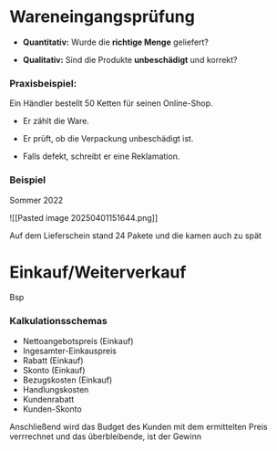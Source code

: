 # **Wareneingangsprüfung**

- **Quantitativ:** Wurde die **richtige Menge** geliefert?
    
- **Qualitativ:** Sind die Produkte **unbeschädigt** und korrekt?
    

### **Praxisbeispiel:**

Ein Händler bestellt 50 Ketten für seinen Online-Shop.

- Er zählt die Ware.
    
- Er prüft, ob die Verpackung unbeschädigt ist.
    
- Falls defekt, schreibt er eine Reklamation.


### Beispiel

Sommer 2022

![[Pasted image 20250401151644.png]]

Auf dem Lieferschein stand 24 Pakete und die kamen auch zu spät

# Einkauf/Weiterverkauf

Bsp
### Kalkulationsschemas
- Nettoangebotspreis (Einkauf)
- Ingesamter-Einkauspreis
- Rabatt (Einkauf)
- Skonto (Einkauf)
- Bezugskosten (Einkauf)
- Handlungskosten
- Kundenrabatt
- Kunden-Skonto

Anschließend wird das Budget des Kunden mit dem ermittelten Preis verrrechnet und das überbleibende, ist der Gewinn